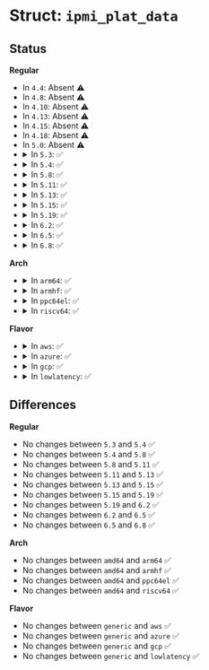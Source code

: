 # Struct: <code>ipmi_plat_data</code>

## Status
<b>Regular</b>
<ul>
<li>
In <code>4.4</code>: Absent ⚠️
</li>
<li>
In <code>4.8</code>: Absent ⚠️
</li>
<li>
In <code>4.10</code>: Absent ⚠️
</li>
<li>
In <code>4.13</code>: Absent ⚠️
</li>
<li>
In <code>4.15</code>: Absent ⚠️
</li>
<li>
In <code>4.18</code>: Absent ⚠️
</li>
<li>
In <code>5.0</code>: Absent ⚠️
</li>
<li>
<details>
<summary>In <code>5.3</code>: ✅</summary>

```c
struct ipmi_plat_data {
    enum ipmi_plat_interface_type iftype;
    unsigned int type;
    unsigned int space;
    long unsigned int addr;
    unsigned int regspacing;
    unsigned int regsize;
    unsigned int regshift;
    unsigned int irq;
    unsigned int slave_addr;
    enum ipmi_addr_src addr_source;
};
```
</details>
</li>
<li>
<details>
<summary>In <code>5.4</code>: ✅</summary>

```c
struct ipmi_plat_data {
    enum ipmi_plat_interface_type iftype;
    unsigned int type;
    unsigned int space;
    long unsigned int addr;
    unsigned int regspacing;
    unsigned int regsize;
    unsigned int regshift;
    unsigned int irq;
    unsigned int slave_addr;
    enum ipmi_addr_src addr_source;
};
```
</details>
</li>
<li>
<details>
<summary>In <code>5.8</code>: ✅</summary>

```c
struct ipmi_plat_data {
    enum ipmi_plat_interface_type iftype;
    unsigned int type;
    unsigned int space;
    long unsigned int addr;
    unsigned int regspacing;
    unsigned int regsize;
    unsigned int regshift;
    unsigned int irq;
    unsigned int slave_addr;
    enum ipmi_addr_src addr_source;
};
```
</details>
</li>
<li>
<details>
<summary>In <code>5.11</code>: ✅</summary>

```c
struct ipmi_plat_data {
    enum ipmi_plat_interface_type iftype;
    unsigned int type;
    unsigned int space;
    long unsigned int addr;
    unsigned int regspacing;
    unsigned int regsize;
    unsigned int regshift;
    unsigned int irq;
    unsigned int slave_addr;
    enum ipmi_addr_src addr_source;
};
```
</details>
</li>
<li>
<details>
<summary>In <code>5.13</code>: ✅</summary>

```c
struct ipmi_plat_data {
    enum ipmi_plat_interface_type iftype;
    unsigned int type;
    unsigned int space;
    long unsigned int addr;
    unsigned int regspacing;
    unsigned int regsize;
    unsigned int regshift;
    unsigned int irq;
    unsigned int slave_addr;
    enum ipmi_addr_src addr_source;
};
```
</details>
</li>
<li>
<details>
<summary>In <code>5.15</code>: ✅</summary>

```c
struct ipmi_plat_data {
    enum ipmi_plat_interface_type iftype;
    unsigned int type;
    unsigned int space;
    long unsigned int addr;
    unsigned int regspacing;
    unsigned int regsize;
    unsigned int regshift;
    unsigned int irq;
    unsigned int slave_addr;
    enum ipmi_addr_src addr_source;
};
```
</details>
</li>
<li>
<details>
<summary>In <code>5.19</code>: ✅</summary>

```c
struct ipmi_plat_data {
    enum ipmi_plat_interface_type iftype;
    unsigned int type;
    unsigned int space;
    long unsigned int addr;
    unsigned int regspacing;
    unsigned int regsize;
    unsigned int regshift;
    unsigned int irq;
    unsigned int slave_addr;
    enum ipmi_addr_src addr_source;
};
```
</details>
</li>
<li>
<details>
<summary>In <code>6.2</code>: ✅</summary>

```c
struct ipmi_plat_data {
    enum ipmi_plat_interface_type iftype;
    unsigned int type;
    unsigned int space;
    long unsigned int addr;
    unsigned int regspacing;
    unsigned int regsize;
    unsigned int regshift;
    unsigned int irq;
    unsigned int slave_addr;
    enum ipmi_addr_src addr_source;
};
```
</details>
</li>
<li>
<details>
<summary>In <code>6.5</code>: ✅</summary>

```c
struct ipmi_plat_data {
    enum ipmi_plat_interface_type iftype;
    unsigned int type;
    unsigned int space;
    long unsigned int addr;
    unsigned int regspacing;
    unsigned int regsize;
    unsigned int regshift;
    unsigned int irq;
    unsigned int slave_addr;
    enum ipmi_addr_src addr_source;
};
```
</details>
</li>
<li>
<details>
<summary>In <code>6.8</code>: ✅</summary>

```c
struct ipmi_plat_data {
    enum ipmi_plat_interface_type iftype;
    unsigned int type;
    unsigned int space;
    long unsigned int addr;
    unsigned int regspacing;
    unsigned int regsize;
    unsigned int regshift;
    unsigned int irq;
    unsigned int slave_addr;
    enum ipmi_addr_src addr_source;
};
```
</details>
</li>
</ul>
<b>Arch</b>
<ul>
<li>
<details>
<summary>In <code>arm64</code>: ✅</summary>

```c
struct ipmi_plat_data {
    enum ipmi_plat_interface_type iftype;
    unsigned int type;
    unsigned int space;
    long unsigned int addr;
    unsigned int regspacing;
    unsigned int regsize;
    unsigned int regshift;
    unsigned int irq;
    unsigned int slave_addr;
    enum ipmi_addr_src addr_source;
};
```
</details>
</li>
<li>
<details>
<summary>In <code>armhf</code>: ✅</summary>

```c
struct ipmi_plat_data {
    enum ipmi_plat_interface_type iftype;
    unsigned int type;
    unsigned int space;
    long unsigned int addr;
    unsigned int regspacing;
    unsigned int regsize;
    unsigned int regshift;
    unsigned int irq;
    unsigned int slave_addr;
    enum ipmi_addr_src addr_source;
};
```
</details>
</li>
<li>
<details>
<summary>In <code>ppc64el</code>: ✅</summary>

```c
struct ipmi_plat_data {
    enum ipmi_plat_interface_type iftype;
    unsigned int type;
    unsigned int space;
    long unsigned int addr;
    unsigned int regspacing;
    unsigned int regsize;
    unsigned int regshift;
    unsigned int irq;
    unsigned int slave_addr;
    enum ipmi_addr_src addr_source;
};
```
</details>
</li>
<li>
<details>
<summary>In <code>riscv64</code>: ✅</summary>

```c
struct ipmi_plat_data {
    enum ipmi_plat_interface_type iftype;
    unsigned int type;
    unsigned int space;
    long unsigned int addr;
    unsigned int regspacing;
    unsigned int regsize;
    unsigned int regshift;
    unsigned int irq;
    unsigned int slave_addr;
    enum ipmi_addr_src addr_source;
};
```
</details>
</li>
</ul>
<b>Flavor</b>
<ul>
<li>
<details>
<summary>In <code>aws</code>: ✅</summary>

```c
struct ipmi_plat_data {
    enum ipmi_plat_interface_type iftype;
    unsigned int type;
    unsigned int space;
    long unsigned int addr;
    unsigned int regspacing;
    unsigned int regsize;
    unsigned int regshift;
    unsigned int irq;
    unsigned int slave_addr;
    enum ipmi_addr_src addr_source;
};
```
</details>
</li>
<li>
<details>
<summary>In <code>azure</code>: ✅</summary>

```c
struct ipmi_plat_data {
    enum ipmi_plat_interface_type iftype;
    unsigned int type;
    unsigned int space;
    long unsigned int addr;
    unsigned int regspacing;
    unsigned int regsize;
    unsigned int regshift;
    unsigned int irq;
    unsigned int slave_addr;
    enum ipmi_addr_src addr_source;
};
```
</details>
</li>
<li>
<details>
<summary>In <code>gcp</code>: ✅</summary>

```c
struct ipmi_plat_data {
    enum ipmi_plat_interface_type iftype;
    unsigned int type;
    unsigned int space;
    long unsigned int addr;
    unsigned int regspacing;
    unsigned int regsize;
    unsigned int regshift;
    unsigned int irq;
    unsigned int slave_addr;
    enum ipmi_addr_src addr_source;
};
```
</details>
</li>
<li>
<details>
<summary>In <code>lowlatency</code>: ✅</summary>

```c
struct ipmi_plat_data {
    enum ipmi_plat_interface_type iftype;
    unsigned int type;
    unsigned int space;
    long unsigned int addr;
    unsigned int regspacing;
    unsigned int regsize;
    unsigned int regshift;
    unsigned int irq;
    unsigned int slave_addr;
    enum ipmi_addr_src addr_source;
};
```
</details>
</li>
</ul>

## Differences
<b>Regular</b>
<ul>
<li>
No changes between <code>5.3</code> and <code>5.4</code> ✅
</li>
<li>
No changes between <code>5.4</code> and <code>5.8</code> ✅
</li>
<li>
No changes between <code>5.8</code> and <code>5.11</code> ✅
</li>
<li>
No changes between <code>5.11</code> and <code>5.13</code> ✅
</li>
<li>
No changes between <code>5.13</code> and <code>5.15</code> ✅
</li>
<li>
No changes between <code>5.15</code> and <code>5.19</code> ✅
</li>
<li>
No changes between <code>5.19</code> and <code>6.2</code> ✅
</li>
<li>
No changes between <code>6.2</code> and <code>6.5</code> ✅
</li>
<li>
No changes between <code>6.5</code> and <code>6.8</code> ✅
</li>
</ul>
<b>Arch</b>
<ul>
<li>
No changes between <code>amd64</code> and <code>arm64</code> ✅
</li>
<li>
No changes between <code>amd64</code> and <code>armhf</code> ✅
</li>
<li>
No changes between <code>amd64</code> and <code>ppc64el</code> ✅
</li>
<li>
No changes between <code>amd64</code> and <code>riscv64</code> ✅
</li>
</ul>
<b>Flavor</b>
<ul>
<li>
No changes between <code>generic</code> and <code>aws</code> ✅
</li>
<li>
No changes between <code>generic</code> and <code>azure</code> ✅
</li>
<li>
No changes between <code>generic</code> and <code>gcp</code> ✅
</li>
<li>
No changes between <code>generic</code> and <code>lowlatency</code> ✅
</li>
</ul>
